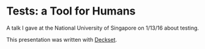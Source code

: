 # Tests: a Tool for Humans
A talk I gave at the National University of Singapore on 1/13/16 about testing.

This presentation was written with [Deckset](decksetapp.com).
